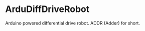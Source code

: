 ArduDiffDriveRobot
==================

Arduino powered differential drive robot.  ADDR (Adder) for short.  

